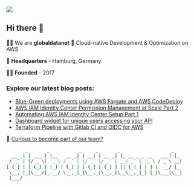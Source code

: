 <img src='https://github.com/globaldatanet/.github/raw/main/profile/logo.png'/>

## Hi there 👋

🙋‍♀️ We are **globaldatanet** 💜 Cloud-native Development & Optimization on AWS

🌈 **Headquarters** - Hamburg, Germany

👩‍💻 **Founded** - 2017

### Explore our latest blog posts:

<!--START_SECTION:techblog-->
* [Blue-Green deployments using AWS Fargate and AWS CodeDeploy](https:&#x2F;&#x2F;globaldatanet.com&#x2F;tech-blog&#x2F;blue-green-deployments-using-aws-fargate-and-aws-codedeploy)
* [AWS IAM Identity Center Permission Management at Scale Part 2](https:&#x2F;&#x2F;globaldatanet.com&#x2F;tech-blog&#x2F;aws-iam-identity-center-permission-management-at-scale-part-2)
* [Automating AWS IAM Identity Center Setup Part 1](https:&#x2F;&#x2F;globaldatanet.com&#x2F;tech-blog&#x2F;automating-aws-iam-identity-center-setup-part-1)
* [Dashboard widget for unique users accessing your API](https:&#x2F;&#x2F;globaldatanet.com&#x2F;tech-blog&#x2F;dashboard-widget-for-unique-users-accessing-your-api)
* [Terraform Pipeline with Gitlab CI and OIDC for AWS](https:&#x2F;&#x2F;globaldatanet.com&#x2F;tech-blog&#x2F;terraform-pipeline-with-gitlab-ci-and-oidc-for-aws)
<!--END_SECTION:techblog-->

👾 [Curious to become part of our team?](https://globaldatanet.com/careers)

```bash
       _       _           _     _       _                   _   
  __ _| | ___ | |__   __ _| | __| | __ _| |_ __ _ _ __   ___| |_ 
 / _` | |/ _ \| '_ \ / _` | |/ _` |/ _` | __/ _` | '_ \ / _ \ __|
| (_| | | (_) | |_) | (_| | | (_| | (_| | || (_| | | | |  __/ |_ 
 \__, |_|\___/|_.__/ \__,_|_|\__,_|\__,_|\__\__,_|_| |_|\___|\__|
 |___/                                                           

```
